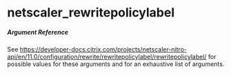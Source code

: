 # netscaler_rewritepolicylabel

##### Argument Reference

See https://developer-docs.citrix.com/projects/netscaler-nitro-api/en/11.0/configuration/rewrite/rewritepolicylabel/rewritepolicylabel/ for possible values for these arguments and for an exhaustive list of arguments.


